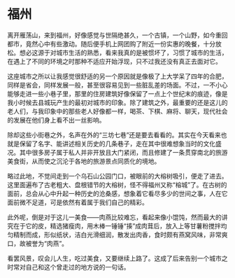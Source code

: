 # 福州

离开雁荡山，来到福州，好像感觉与世隔绝甚久，一个古镇，一个山野，如今重回都市，竟然心中有些激动。随后便手机上网团购了附近一份实惠的晚餐，十分放松。想必这源于对城市生活的熟悉，看来我真的是被惯坏了，习惯了城市的生活，在遇上了不同的环境之时那种不适应开始浮现，只不过我还没有真正去面对它。

这座城市之所以让我感觉很舒适的另一个原因就是像极了上大学呆了四年的合肥，同样是省会，同样发展一般，甚至很容易见到一些脏乱差的场面。不过，一不小心能够走进一些小巷子里，那里的住房建筑好像保留了一点上个世纪末的痕迹，像是我小时候去县城玩产生的最初对城市的印象。除了建筑之外，最重要的还是这儿的老人们，与我印象中的那些老人好像都一样，喝茶、下棋、麻将、聊天，现代社会的发展在他们身上看不出一丝影响。

除却这些小街巷之外，名声在外的“三坊七巷”还是要去看看的。其实在今天看来也就是保留了名字、能讲述相关历史的几条巷子，走在其中很难想象当时的文化盛况。其中很多房子属于私人并非开放且大门紧闭，而且修建了一条贯穿南北的旅游美食街，从而使之沉沦于各地的旅游景点同质化的境地。

略过此地，不觉间走到一个乌石山公园门口，被眼前的大榕树吸引，便走了进去。这里面遍布了古老粗大、盘根错节的大榕树，怪不得福州又称“榕城”了。在古树的面前，总会从心中升起一种历史的沧桑感，想象着它看尽多少的世间之事，人在它面前微不足道，可是依然有着属于我们自己的精彩。

此外呢，倒是对于这儿一美食——肉燕比较难忘，看起来像小馄饨，然而最大的讲究在于它的皮，精选猪瘦肉，用木棒一锤锤“揍”成肉茸后，放入上等甘薯粉搅拌均匀精制而成，形似纸状，洁白光滑细润，散发出肉香，食时颇有燕窝风味，非常爽口，故被誉为“肉燕”。

看罢风景，叹会儿人生，吃过美食，又要继续上路了。这成了后来告别一个城市之时常对自己和这个曾走过的地方说的一句话。